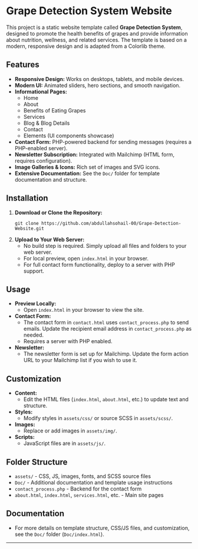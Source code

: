 # Grape Detection System Website

This project is a static website template called **Grape Detection System**, designed to promote the health benefits of grapes and provide information about nutrition, wellness, and related services. The template is based on a modern, responsive design and is adapted from a Colorlib theme.

## Features

- **Responsive Design:** Works on desktops, tablets, and mobile devices.
- **Modern UI:** Animated sliders, hero sections, and smooth navigation.
- **Informational Pages:**
  - Home
  - About
  - Benefits of Eating Grapes
  - Services
  - Blog & Blog Details
  - Contact
  - Elements (UI components showcase)
- **Contact Form:** PHP-powered backend for sending messages (requires a PHP-enabled server).
- **Newsletter Subscription:** Integrated with Mailchimp (HTML form, requires configuration).
- **Image Galleries & Icons:** Rich set of images and SVG icons.
- **Extensive Documentation:** See the `Doc/` folder for template documentation and structure.

## Installation

1. **Download or Clone the Repository:**
   ```
   git clone https://github.com/abdullahsohail-00/Grape-Detection-Website.git
   ```
2. **Upload to Your Web Server:**
   - No build step is required. Simply upload all files and folders to your web server.
   - For local preview, open `index.html` in your browser.
   - For full contact form functionality, deploy to a server with PHP support.

## Usage

- **Preview Locally:**
  - Open `index.html` in your browser to view the site.
- **Contact Form:**
  - The contact form in `contact.html` uses `contact_process.php` to send emails. Update the recipient email address in `contact_process.php` as needed.
  - Requires a server with PHP enabled.
- **Newsletter:**
  - The newsletter form is set up for Mailchimp. Update the form action URL to your Mailchimp list if you wish to use it.

## Customization

- **Content:**
  - Edit the HTML files (`index.html`, `about.html`, etc.) to update text and structure.
- **Styles:**
  - Modify styles in `assets/css/` or source SCSS in `assets/scss/`.
- **Images:**
  - Replace or add images in `assets/img/`.
- **Scripts:**
  - JavaScript files are in `assets/js/`.

## Folder Structure

- `assets/` - CSS, JS, images, fonts, and SCSS source files
- `Doc/` - Additional documentation and template usage instructions
- `contact_process.php` - Backend for the contact form
- `about.html`, `index.html`, `services.html`, etc. - Main site pages


## Documentation

- For more details on template structure, CSS/JS files, and customization, see the `Doc/` folder (`Doc/index.html`).

---
